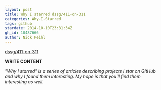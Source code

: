 ```yaml
---
layout: post
title: Why I starred dssg/411-on-311
categories: Why-I-Starred
tags: github
stardate: 2014-10-10T23:31:34Z
gh_id: 10487666
author: Nick Peihl
---
```


[dssg/411-on-311](https://github.com/dssg/411-on-311)

**WRITE CONTENT**

*"Why I starred" is a series of articles describing projects I star on GitHub and why I found them interesting. My hope is that you'll find them interesting as well.*

